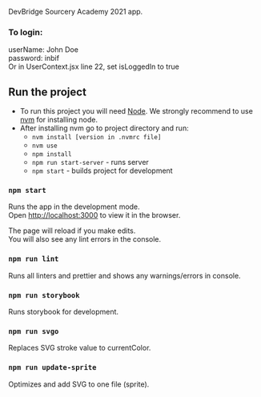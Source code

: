 
DevBridge Sourcery Academy 2021 app.
### To login:
userName: John Doe<br />
password: inbif<br />
Or in UserContext.jsx line 22, set isLoggedIn to true

## Run the project

- To run this project you will need [Node](https://nodejs.org/en/). We strongly recommend to use [nvm](https://github.com/nvm-sh/nvm) for installing node.
- After installing nvm go to project directory and run:
  - `nvm install [version in .nvmrc file]`
  - `nvm use`
  - `npm install`
  - `npm run start-server` - runs server
  - `npm start` - builds project for development

### `npm start`

Runs the app in the development mode.<br />
Open [http://localhost:3000](http://localhost:3000) to view it in the browser.

The page will reload if you make edits.<br />
You will also see any lint errors in the console.

### `npm run lint`

Runs all linters and prettier and shows any warnings/errors in console.

### `npm run storybook`

Runs storybook for development.

### `npm run svgo`

Replaces SVG stroke value to currentColor.

### `npm run update-sprite`

Optimizes and add SVG to one file (sprite).

